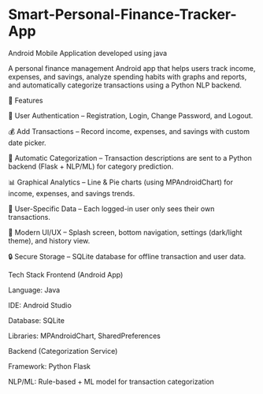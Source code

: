 # Smart-Personal-Finance-Tracker-App
Android Mobile Application developed using java

A personal finance management Android app that helps users track income, expenses, and savings, analyze spending habits with graphs and reports, and automatically categorize transactions using a Python NLP backend.

🚀 Features

🔑 User Authentication – Registration, Login, Change Password, and Logout.

💰 Add Transactions – Record income, expenses, and savings with custom date picker.

🏦 Automatic Categorization – Transaction descriptions are sent to a Python backend (Flask + NLP/ML) for category prediction.

📊 Graphical Analytics – Line & Pie charts (using MPAndroidChart) for income, expenses, and savings trends.

📂 User-Specific Data – Each logged-in user only sees their own transactions.

🎨 Modern UI/UX – Splash screen, bottom navigation, settings (dark/light theme), and history view.

🔒 Secure Storage – SQLite database for offline transaction and user data.

Tech Stack
Frontend (Android App)

Language: Java

IDE: Android Studio

Database: SQLite

Libraries: MPAndroidChart, SharedPreferences

Backend (Categorization Service)

Framework: Python Flask

NLP/ML: Rule-based + ML model for transaction categorization
